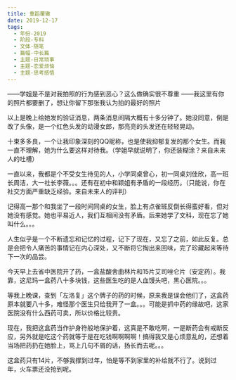 ```yaml
---
title: 重蹈覆辙
date: 2019-12-17
tags:
  - 年份-2019
  - 阶段-专科
  - 文体-随笔
  - 篇幅-中长篇
  - 主题-日常琐事
  - 主题-恋爱烦恼
  - 主题-思考感悟
---
```


——学姐是不是对我拍照的行为感到恶心？这么做确实很不尊重
——我这里有你的照片都要删了，想让你留下那张我认为拍的最好的照片

以上是晚上给她发的验证消息，两条消息间隔大概有十多分钟了。她没同意，倒是改了头像，是一个红色头发的动漫女郎，那亮亮的头发还在轻轻晃动。

十束多多良，一个让我印象深刻的QQ昵称，也是使我抑郁复发的那个女生。而我一直不理解，她为什么要这样对待我。（学姐早就说明了，你还装糊涂？来自未来人的吐槽）

一直以来，我都是个不受女生待见的人，小学同桌曾心，初一同桌刘佳欣，高一班长周洁，大一社长李薇。。。还有在初中和颖姐有矛盾的一段经历。（只能说，你在社交方面严重缺乏经验。来自未来人的评判）

记得高一那个和我坐了一段时间同桌的女生，脸上有点雀斑反倒长得蛮好看，但对她没有感觉。她也平易近人，我们互相间没有矛盾。后来她学了文科，现在忘了她叫什么。。。

人生似乎是一个不断遗忘和记忆的过程，记下了现在，又忘了之前，如此反复。总是会把令人痛苦的事情记在内心深处，又不断将它掏出来回味，完了珍藏起来等待下一次的品尝。

今天早上去省中医院开了药，一盒盐酸舍曲林片和15片艾司唑仑片（安定药）。我靠，这尼玛一盒药八十多块钱，这些医生吃的是人血馒头吧，黑心医院。。。

等我上晚课，查到「左洛复」这个牌子的药的时候，原来我是误会他们了，这盒药原本就要八十多，难怪那个医生只给我开了一盒。。。可能是抓中药的缘故吧，这家医院没有什么西药可卖，所以价格比较贵。

现在，我把这盒药当作护身符般地保护着，这真是不敢吃啊，一是断药会有戒断反应，另外就是吃这个药就等于是在吃钱啊啊啊啊！搞得我又是心烦意乱的，还想着当场把药扔在她脸上，骂上几句不屑的话，扬长而去呢。。。

这盒药只有14片，不够我撑到过年，怕是等不到家里的补给就不行了。说到过年，火车票还没抢到呢。
